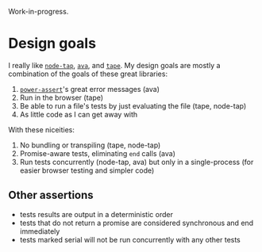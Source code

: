 Work-in-progress.

# Design goals

I really like [`node-tap`](https://github.com/tapjs/node-tap), [`ava`](https://github.com/avajs/ava), and [`tape`](https://github.com/substack/tape).  My design goals are mostly a combination of the goals of these great libraries:

1. [`power-assert`](https://github.com/power-assert-js/power-assert)'s great error messages (ava)
2. Run in the browser (tape)
3. Be able to run a file's tests by just evaluating the file (tape, node-tap)
4. As little code as I can get away with

With these niceities:

1. No bundling or transpiling (tape, node-tap)
2. Promise-aware tests, eliminating `end` calls (ava)
3. Run tests concurrently (node-tap, ava) but only in a single-process (for easier browser testing and simpler code)

## Other assertions

- tests results are output in a deterministic order
- tests that do not return a promise are considered synchronous and end immediately
- tests marked serial will not be run concurrently with any other tests
